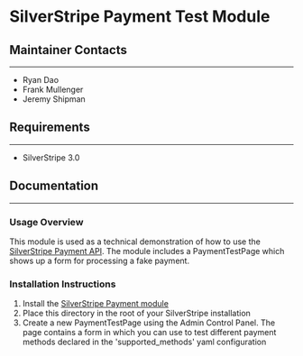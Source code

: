 # SilverStripe Payment Test Module


## Maintainer Contacts
-------------------
*  Ryan Dao
*  Frank Mullenger
*  Jeremy Shipman

## Requirements
-------------------
* SilverStripe 3.0

## Documentation
-------------------
### Usage Overview
This module is used as a technical demonstration of how to use the [SilverStripe Payment API](https://github.com/ryandao/silverstripe-payment/tree/1.0). The module includes a PaymentTestPage which shows up a form for processing a fake payment.

### Installation Instructions
1. Install the [SilverStripe Payment module](https://github.com/ryandao/silverstripe-payment/tree/1.0)
2. Place this directory in the root of your SilverStripe installation
3. Create a new PaymentTestPage using the Admin Control Panel. The page contains a form in which you can use to test different payment methods declared in the 'supported_methods' yaml configuration
